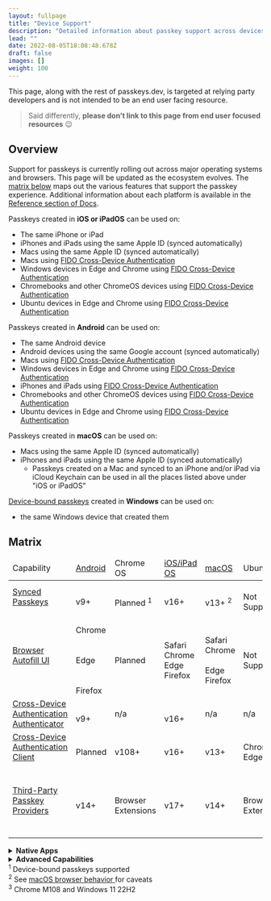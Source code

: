 ```yaml
---
layout: fullpage
title: "Device Support"
description: "Detailed information about passkey support across devices and ecosystems"
lead: ""
date: 2022-08-05T18:08:48.678Z
draft: false
images: []
weight: 100
---
```


This page, along with the rest of passkeys.dev, is targeted at relying party developers and is not intended to be an end user facing resource.

> Said differently, **please don’t link to this page from end user focused resources** 😉

## Overview

Support for passkeys is currently rolling out across major operating systems and browsers. This page will be updated as the ecosystem evolves. The [matrix below](#matrix) maps out the various features that support the passkey experience. Additional information about each platform is available in the [Reference section of Docs](/docs/reference/android).

Passkeys created in **iOS or iPadOS** can be used on:

- The same iPhone or iPad
- iPhones and iPads using the same Apple ID (synced automatically)
- Macs using the same Apple ID (synced automatically)
- Macs using [FIDO Cross-Device Authentication](/docs/reference/terms/#cross-device-authentication-cda)
- Windows devices in Edge and Chrome using [FIDO Cross-Device Authentication](/docs/reference/terms/#cross-device-authentication-cda)
- Chromebooks and other ChromeOS devices using [FIDO Cross-Device Authentication](/docs/reference/terms/#cross-device-authentication-cda)
- Ubuntu devices in Edge and Chrome using [FIDO Cross-Device Authentication](/docs/reference/terms/#cross-device-authentication-cda)

Passkeys created in **Android** can be used on:

- The same Android device
- Android devices using the same Google account (synced automatically)
- Macs using [FIDO Cross-Device Authentication](/docs/reference/terms/#cross-device-authentication-cda)
- Windows devices in Edge and Chrome using [FIDO Cross-Device Authentication](/docs/reference/terms/#cross-device-authentication-cda)
- iPhones and iPads using [FIDO Cross-Device Authentication](/docs/reference/terms/#cross-device-authentication-cda)
- Chromebooks and other ChromeOS devices using [FIDO Cross-Device Authentication](/docs/reference/terms/#cross-device-authentication-cda)
- Ubuntu devices in Edge and Chrome using [FIDO Cross-Device Authentication](/docs/reference/terms/#cross-device-authentication-cda)

Passkeys created in **macOS** can be used on:

- Macs using the same Apple ID (synced automatically)
- iPhones and iPads using the same Apple ID (synced automatically)
  - Passkeys created on a Mac and synced to an iPhone and/or iPad via iCloud Keychain can be used in all the places listed above under "iOS or iPadOS"

[Device-bound passkeys](/docs/reference/terms/#device-bound-passkey) created in **Windows** can be used on:

- the same Windows device that created them

## Matrix

<div id="device-support-table" class="table-responsive">
  <table class="table table-striped mt-0">
    <thead>
      <tr class="fw-bold">
        <td>Capability</td>
        <td class="text-center">
          <a href="/docs/reference/android/">Android</a>
        </td>
        <td class="text-center">Chrome OS</td>
        <td class="text-center">
          <a href="/docs/reference/ios/">iOS/iPad OS</a>
        </td>
        <td class="text-center"><a href="/docs/reference/macos/">macOS</a></td>
        <td class="text-center">Ubuntu</td>
        <td class="text-center">
          <a href="/docs/reference/windows/">Windows</a>
        </td>
      </tr>
    </thead>
    <tr>
      <td>
        <span class="fw-bold">
          <a href="../docs/reference/terms/#synced-passkey" target="_blank">
            Synced Passkeys
          </a>
        </span>
      </td>
      <td class="text-center">
        <i class="bi bi-check-circle-fill color-green fs-4"></i>
        <br />
        <span class="fs-6 text-muted">v9+</span>
      </td>
      <td class="text-center">
        <i class="bi bi-calendar-plus fs-4" title="Planned" alt="calendar icon"></i>
        <br />
        <span class="fs-6">
        Planned <sup>1</sup>
        </span>
      </td>
      <td class="text-center">
        <i class="bi bi-check-circle-fill color-green fs-4"></i>
        <br />
        <span class="fs-6 text-muted">v16+</span>
      </td>
      <td class="text-center">
        <i class="bi bi-check-circle-fill color-green fs-4"></i>
        <br />
        <span class="fs-6 text-muted"> v13+ <sup>2</sup> </span>
      </td>
      <td class="text-center">
        <i class="bi bi-x-circle-fill color-red fs-4"></i>
        <br />
        <span class="fs-6 text-muted"> Not Supported </span>
      </td>
      <td class="text-center">
        <i class="bi bi-calendar-plus fs-4" title="Planned" alt="calendar icon"></i>
        <br />
        <span class="fs-6">
        Planned <sup>1</sup>
        </span>
      </td>
    </tr>
    <tr>
      <td class="fw-bold">
        <a href="../docs/reference/terms/#autofill-ui" target="_blank">
          Browser Autofill UI
        </a>
      </td>
      <td class="text-center">
        <i class="bi bi-check-circle-fill color-green fs-4"></i>
        <span class="fs-6">
        <br />
        Chrome
        <br />
        <br />
        </span>
        <i class="bi bi-calendar-plus fs-4" title="Planned" alt="calendar icon"></i>
        <span class="fs-6">
        <br />
        Edge
        </span>
        <br />
        <br />
        <i class="bi bi-x-circle-fill color-red fs-4"></i>
        <span class="fs-6">
        <br />
        Firefox
        </span>
      </td>
      <td class="text-center">
        <i class="bi bi-calendar-plus fs-4" title="Planned" alt="calendar icon"></i>
        <span class="fs-6">
        <br />
        Planned
        </span>
      </td>
      <td class="text-center">
        <i class="bi bi-check-circle-fill color-green fs-4"></i>
        <span class="fs-6">
        <br />
        Safari
        <br />
        Chrome
        <br />
        Edge
        <br />
        Firefox
        </span>
      </td>
      <td class="text-center">
        <i class="bi bi-check-circle-fill color-green fs-4"></i>
        <span class="fs-6">
        <br />
        Safari
        <br />
        Chrome
        <br />
        </span>
        <i class="bi bi-calendar-plus fs-4" title="Planned" alt="calendar icon"></i>
        <span class="fs-6">
        <br />
        Edge
        <br />
        Firefox
        </span>
      </td>
      <td class="text-center">
        <i class="bi bi-x-circle-fill color-red fs-4"></i>
        <br />
        <span class="fs-6 text-muted">Not Supported</span>
      </td>
      <td class="text-center">
        <i class="bi bi-check-circle-fill color-green fs-4"></i>
        <span class="fs-6">
        <br />
        Chrome <sup>3</sup>
        </span>
        <br />
        <br />
        <i class="bi bi-calendar-plus fs-4" title="Planned" alt="calendar icon"></i>
        <span class="fs-6">
        <br />
        Edge
        <br />
        Firefox
        </span>
      </td>
    </tr>
    <tr class="align-middle">
      <td>
        <a href="../docs/reference/terms/#cross-device-authentication-cda" target="_blank">
          Cross-Device Authentication
        </a>
        <br />
        <a href="../docs/reference/terms/#cda-authenticator" target="_blank">
          <span class="fst-italic fw-bold">Authenticator</span>
        </a>
      </td>
      <td class="text-center">
        <i class="bi bi-check-circle-fill color-green fs-4"></i>
        <br />
        <span class="fs-6 text-muted">v9+</span>
      </td>
      <td class="text-center">
        <span class="fs-6 text-muted">n/a</span>
      </td>
      <td class="text-center">
        <i class="bi bi-check-circle-fill color-green fs-4"></i>
        <br />
        <span class="fs-6 text-muted">v16+</span>
      </td>
      <td class="text-center"><span class="fs-6 text-muted">n/a</span></td>
      <td class="text-center"><span class="fs-6 text-muted">n/a</span></td>
      <td class="text-center"><span class="fs-6 text-muted">n/a</span></td>
    </tr>
    <tr>
      <td>
        <a href="../docs/reference/terms/#cross-device-authentication-cda" target="_blank">
          Cross-Device Authentication
        </a>
        <br />
        <a href="../docs/reference/terms/#cda-client" target="_blank">
          <span class="fst-italic fw-bold">Client</span>
        </a>
      </td>
      <td class="text-center">
        <i class="bi bi-calendar-plus fs-4" title="Planned" alt="calendar icon"></i>
        <br />
        <span class="fs-6">Planned</span>
      </td>
      <td class="text-center">
        <i class="bi bi-check-circle-fill color-green fs-4"></i>
        <br />
        <span class="fs-6 text-muted">v108+</span>
      </td>
      <td class="text-center">
        <i class="bi bi-check-circle-fill color-green fs-4"></i>
        <br />
        <span class="fs-6 text-muted">v16+</span>
      </td>
      <td class="text-center">
        <i class="bi bi-check-circle-fill color-green fs-4"></i>
        <br />
        <span class="fs-6 text-muted">v13+</span>
      </td>
      <td class="text-center">
        <i class="bi bi-check-circle-fill color-green fs-4"></i>
        <span class="fs-6"><br />Chrome<br />Edge</span>
      </td>
      <td class="text-center">
        <i class="bi bi-check-circle-fill color-green fs-4"></i>
        <br />
        <span class="fs-6 text-muted">v23H2+</span>
      </td>
    </tr>
    <tr>
      <td>
        <a href="../docs/reference/terms/#third-party-passkey-provider" target="_blank">
          Third-Party Passkey Providers
        </a>
      </td>
      <td class="text-center">
        <i class="bi bi-check-circle-fill color-green fs-4"></i>
        <br />
        <span class="fs-6 text-muted">v14+</span>
      </td>
      <td class="text-center">
        <i class="bi bi-check-circle text-muted fs-4"></i>
        <br />
        <span class="fs-6 text-muted">Browser<br>Extensions</span>
      </td>
      <td class="text-center">
        <i class="bi bi-check-circle-fill color-green fs-4" title="Supported" alt="green check"></i>
        <br />
        <span class="fs-6 text-muted">v17+</span>
      </td>
      <td class="text-center">
        <i class="bi bi-check-circle-fill color-green fs-4" title="Supported" alt="green check"></i>
        <br />
        <span class="fs-6 text-muted">v14+</span>
      </td>
      <td class="text-center">
        <i class="bi bi-check-circle text-muted fs-4"></i>
        <br />
        <span class="fs-6 text-muted">Browser<br>Extensions</span>
      </td>
      <td class="text-center">
        <i class="bi bi-check-circle text-muted fs-4"></i>
        <br />
        <span class="fs-6 text-muted">Browser<br>Extensions</span>
        <br />
        <br />
        <i class="bi bi-calendar-plus fs-4" title="Planned" alt="calendar icon"></i>
        <br />
        <span class="fs-6">Native Planned</span>
      </td>
    </tr>
  </table>
  <details>
    <summary><strong>Native Apps</strong></summary>
    <div id="device-support-table" class="table-responsive">
      <table class="table table-striped mt-0">
        <thead>
          <tr>
            <td>Invocation Method</td>
            <td class="text-center fw-bold">
              <a href="/docs/reference/android/">Android</a>
            </td>
            <td class="text-center fw-bold">Chrome OS</td>
            <td class="text-center fw-bold">
              <a href="/docs/reference/ios/">iOS/iPad OS</a>
            </td>
            <td class="text-center fw-bold">
              <a href="/docs/reference/macos/">macOS</a>
            </td>
            <td class="text-center fw-bold">Ubuntu</td>
            <td class="text-center fw-bold">
              <a href="/docs/reference/windows/">Windows</a>
            </td>
          </tr>
          <tr class="align-middle">
            <td class="fw-bold">
                Native Platform APIs
            </td>
            <td class="text-center">
              <i class="bi bi-check-circle-fill color-green fs-4"></i>
            </td>
            <td class="text-center">
              <span class="fs-6 text-muted">n/a</span>
            </td>
            <td class="text-center">
              <i class="bi bi-check-circle-fill color-green fs-4"></i>
            </td>
            <td class="text-center">
              <i class="bi bi-check-circle-fill color-green fs-4"></i>
            </td>
            <td class="text-center">
              <i class="bi bi-x-circle-fill color-red fs-4"></i>
              <br />
              <span class="fs-6 text-muted">Not Supported</span>
            </td>
            <td class="text-center">
              <i class="bi bi-check-circle-fill color-green fs-4"></i>
            </td>
          </tr>
          <tr class="align-middle">
            <td class="fw-bold">
              System WebView
            </td>
            <td class="text-center">
              <i class="bi bi-check-circle-fill color-green fs-4"></i>
              <br />
              <span class="fs-6 text-muted">Chrome<br>Custom Tabs</span>
            </td>
            <td class="text-center"><span class="fs-6 text-muted">n/a</span></td>
            <td class="text-center">
              <i class="bi bi-check-circle-fill color-green fs-4"></i>
              <br />
              <span class="fs-6 text-muted">ASWebAuthentication<wbr>Session</span>
            </td>
            <td class="text-center"><span class="fs-6 text-muted">n/a</span></td>
            <td class="text-center"><span class="fs-6 text-muted">n/a</span></td>
            <td class="text-center">
              <i class="bi bi-check-circle-fill color-green fs-4"></i>
              <br />
              <span class="fs-6 text-muted">Edge WebView2</span>
            </td>
          </tr>
          <tr class="align-middle">
            <td class="fw-bold">
              Embedded WebView
            </td>
            <td class="text-center">
              <i class="bi bi-x-circle-fill color-red fs-4"></i>
              <br />
              <span class="fs-6 text-muted">Not Supported</span>
            </td>
            <td class="text-center"><span class="fs-6 text-muted">n/a</span></td>
            <td class="text-center">
              <i class="bi bi-x-circle-fill color-red fs-4"></i>
              <br />
              <span class="fs-6 text-muted">Not Supported</span>
            </td>
            <td class="text-center">
              <i class="bi bi-x-circle-fill color-red fs-4"></i>
              <br />
              <span class="fs-6 text-muted">Not Supported</span>
            </td>
            <td class="text-center"><span class="fs-6 text-muted">n/a</span></td>
            <td class="text-center">
              <i class="bi bi-x-circle-fill color-red fs-4"></i>
              <br />
              <span class="fs-6 text-muted">Not Supported</span>
            </td>
          </tr>
        </thead>
      </table>
    </div>
  </details>
  <details>
    <summary><strong>Advanced Capabilities</strong></summary>
    <div id="device-support-table" class="table-responsive">
      <table class="table table-striped mt-0">
        <thead>
          <tr class="fw-bold">
            <td>Capability</td>
            <td class="text-center">
              <a href="/docs/reference/android/">Android</a>
            </td>
            <td class="text-center">Chrome OS</td>
            <td class="text-center">
              <a href="/docs/reference/ios/">iOS/iPad OS</a>
            </td>
            <td class="text-center">
              <a href="/docs/reference/macos/">macOS</a>
            </td>
            <td class="text-center">Ubuntu</td>
            <td class="text-center">
              <a href="/docs/reference/windows/">Windows</a>
            </td>
          </tr>
          <tr class="align-middle">
            <td class="fw-bold">
              <a href="../docs/reference/terms/#device-bound-passkey" target="_blank">
                <span class="fst-italic">Device-bound</span> Passkeys
              </a>
            </td>
            <td class="text-center">
              <i class="bi bi-x-circle-fill color-red fs-4"></i>
              <br />
              <span class="fs-6 text-muted">Not Supported</span>
            </td>
            <td class="text-center">
              <i class="bi bi-x-circle-fill color-red fs-4"></i>
              <br />
              <span class="fs-6 text-muted">Not Supported</span>
            </td>
            <td class="text-center">
              <i class="bi bi-usb-drive fs-4"></i>
              <br />
              on security keys
            </td>
            <td class="text-center">
              <i class="bi bi-usb-drive fs-4"></i>
              <br />
              on security keys
            </td>
            <td class="text-center">
              <i class="bi bi-usb-drive fs-4"></i>
              <br />
              on security keys
            </td>
            <td class="text-center">
              <i class="bi bi-check-circle-fill color-green fs-4"></i>
            </td>
          </tr>
          <tr class="align-middle">
            <td class="fw-bold">
              <a href="../docs/reference/terms/#attestation" target="_blank">
                Device-bound Passkey Attestation
              </a>
            </td>
            <td class="text-center"><span class="fs-6 text-muted">n/a</span></td>
            <td class="text-center"><span class="fs-6 text-muted">n/a</span></td>
            <td class="text-center"><span class="fs-6 text-muted">n/a</span></td>
            <td class="text-center"><span class="fs-6 text-muted">n/a</span></td>
            <td class="text-center"><span class="fs-6 text-muted">n/a</span></td>
            <td class="text-center">
              <i class="bi bi-check-circle-fill color-green fs-4"></i>
            </td>
          </tr>
          <tr class="align-middle">
            <td class="fw-bold">
              <a href="../docs/reference/terms/#attestation" target="_blank">
                Synced Passkey Attestation
              </a>
            </td>
            <td class="text-center">
              <i class="bi bi-x-circle-fill color-red fs-4"></i>
              <br />
              <span class="fs-6 text-muted">Not Supported</span>
            </td>
            <td class="text-center"><span class="fs-6 text-muted">n/a</span></td>
            <td class="text-center">
              <i class="bi bi-x-circle-fill color-red fs-4"></i>
              <br />
              <span class="fs-6 text-muted">Not Supported</span>
            </td>
            <td class="text-center">
              <i class="bi bi-x-circle-fill color-red fs-4"></i>
              <br />
              <span class="fs-6 text-muted">Not Supported</span>
            </td>
            <td class="text-center"><span class="fs-6 text-muted">n/a</span></td>
            <td class="text-center"><span class="fs-6 text-muted">n/a</span></td>
          </tr>
        </thead>
      </table>
    </div>
  </details>
</div>
<div class="text-end mb-5 mt-5">
  <sup>1</sup>
  Device-bound passkeys supported
  <br />
  <sup>2</sup>
  See
  <a href="/docs/reference/macos/#browser-behavior" target="_blank">
    macOS browser behavior
  </a>
  for caveats
  <br />
  <sup>3</sup>
  Chrome M108 and Windows 11 22H2
</div>
